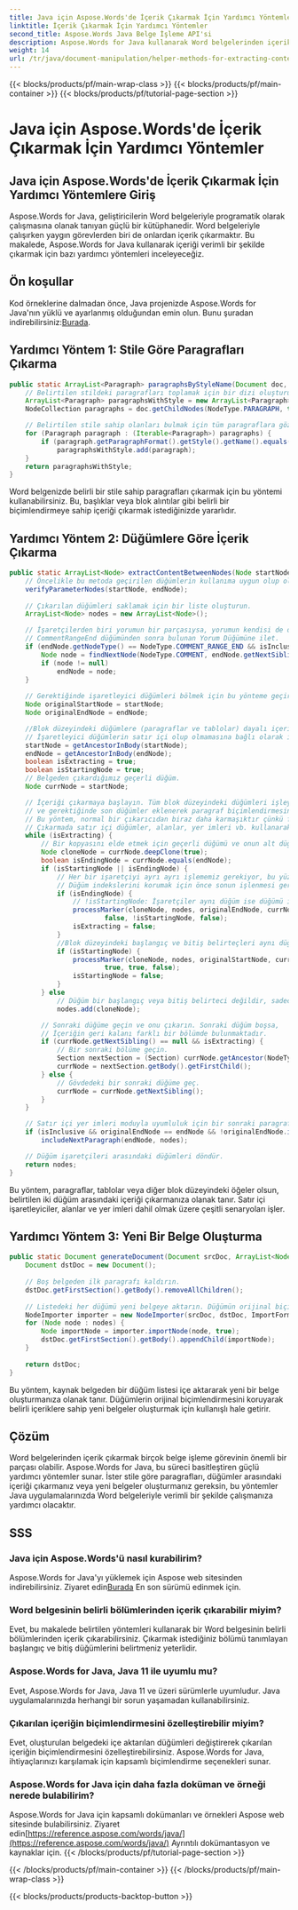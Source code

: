 ```yaml
---
title: Java için Aspose.Words'de İçerik Çıkarmak İçin Yardımcı Yöntemler
linktitle: İçerik Çıkarmak İçin Yardımcı Yöntemler
second_title: Aspose.Words Java Belge İşleme API'si
description: Aspose.Words for Java kullanarak Word belgelerinden içerikleri etkili bir şekilde nasıl çıkaracağınızı öğrenin. Bu kapsamlı kılavuzda yardımcı yöntemleri, özel biçimlendirmeyi ve daha fazlasını keşfedin.
weight: 14
url: /tr/java/document-manipulation/helper-methods-for-extracting-content/
---
```


{{< blocks/products/pf/main-wrap-class >}}
{{< blocks/products/pf/main-container >}}
{{< blocks/products/pf/tutorial-page-section >}}

# Java için Aspose.Words'de İçerik Çıkarmak İçin Yardımcı Yöntemler


## Java için Aspose.Words'de İçerik Çıkarmak İçin Yardımcı Yöntemlere Giriş

Aspose.Words for Java, geliştiricilerin Word belgeleriyle programatik olarak çalışmasına olanak tanıyan güçlü bir kütüphanedir. Word belgeleriyle çalışırken yaygın görevlerden biri de onlardan içerik çıkarmaktır. Bu makalede, Aspose.Words for Java kullanarak içeriği verimli bir şekilde çıkarmak için bazı yardımcı yöntemleri inceleyeceğiz.

## Ön koşullar

Kod örneklerine dalmadan önce, Java projenizde Aspose.Words for Java'nın yüklü ve ayarlanmış olduğundan emin olun. Bunu şuradan indirebilirsiniz:[Burada](https://releases.aspose.com/words/java/).

## Yardımcı Yöntem 1: Stile Göre Paragrafları Çıkarma

```java
public static ArrayList<Paragraph> paragraphsByStyleName(Document doc, String styleName) {
    // Belirtilen stildeki paragrafları toplamak için bir dizi oluşturun.
    ArrayList<Paragraph> paragraphsWithStyle = new ArrayList<Paragraph>();
    NodeCollection paragraphs = doc.getChildNodes(NodeType.PARAGRAPH, true);

    // Belirtilen stile sahip olanları bulmak için tüm paragraflara göz atın.
    for (Paragraph paragraph : (Iterable<Paragraph>) paragraphs) {
        if (paragraph.getParagraphFormat().getStyle().getName().equals(styleName))
            paragraphsWithStyle.add(paragraph);
    }
    return paragraphsWithStyle;
}
```

Word belgenizde belirli bir stile sahip paragrafları çıkarmak için bu yöntemi kullanabilirsiniz. Bu, başlıklar veya blok alıntılar gibi belirli bir biçimlendirmeye sahip içeriği çıkarmak istediğinizde yararlıdır.

## Yardımcı Yöntem 2: Düğümlere Göre İçerik Çıkarma

```java
public static ArrayList<Node> extractContentBetweenNodes(Node startNode, Node endNode, boolean isInclusive) {
    // Öncelikle bu metoda geçirilen düğümlerin kullanıma uygun olup olmadığı kontrol edilmelidir.
    verifyParameterNodes(startNode, endNode);
    
    // Çıkarılan düğümleri saklamak için bir liste oluşturun.
    ArrayList<Node> nodes = new ArrayList<Node>();

    // İşaretçilerden biri yorumun bir parçasıysa, yorumun kendisi de dahil olmak üzere, işaretçiyi hareket ettirmemiz gerekir
    // CommentRangeEnd düğümünden sonra bulunan Yorum Düğümüne ilet.
    if (endNode.getNodeType() == NodeType.COMMENT_RANGE_END && isInclusive) {
        Node node = findNextNode(NodeType.COMMENT, endNode.getNextSibling());
        if (node != null)
            endNode = node;
    }
    
    // Gerektiğinde işaretleyici düğümleri bölmek için bu yönteme geçirilen orijinal düğümlerin bir kaydını tutun.
    Node originalStartNode = startNode;
    Node originalEndNode = endNode;

    //Blok düzeyindeki düğümlere (paragraflar ve tablolar) dayalı içerik çıkarın. Bunları bulmak için üst düğümler arasında gezinin.
    // İşaretleyici düğümlerin satır içi olup olmamasına bağlı olarak ilk ve son düğümlerin içeriğini böleceğiz.
    startNode = getAncestorInBody(startNode);
    endNode = getAncestorInBody(endNode);
    boolean isExtracting = true;
    boolean isStartingNode = true;
    // Belgeden çıkardığımız geçerli düğüm.
    Node currNode = startNode;

    // İçeriği çıkarmaya başlayın. Tüm blok düzeyindeki düğümleri işleyin ve özellikle ilkini bölün
    // ve gerektiğinde son düğümler eklenerek paragraf biçimlendirmesinin korunması sağlanır.
    // Bu yöntem, normal bir çıkarıcıdan biraz daha karmaşıktır çünkü faktörlememiz gerekir
    // Çıkarmada satır içi düğümler, alanlar, yer imleri vb. kullanarak kullanışlı hale getirmek.
    while (isExtracting) {
        // Bir kopyasını elde etmek için geçerli düğümü ve onun alt düğümlerini klonlayın.
        Node cloneNode = currNode.deepClone(true);
        boolean isEndingNode = currNode.equals(endNode);
        if (isStartingNode || isEndingNode) {
            // Her bir işaretçiyi ayrı ayrı işlememiz gerekiyor, bu yüzden onu ayrı bir yönteme aktarıyoruz.
            // Düğüm indekslerini korumak için önce sonun işlenmesi gerekir.
            if (isEndingNode) {
                // !isStartingNode: İşaretçiler aynı düğüm ise düğümü iki kez eklemeyin.
                processMarker(cloneNode, nodes, originalEndNode, currNode, isInclusive,
                        false, !isStartingNode, false);
                isExtracting = false;
            }
            //Blok düzeyindeki başlangıç ve bitiş belirteçleri aynı düğüm olabileceğinden, koşulun ayrı olması gerekir.
            if (isStartingNode) {
                processMarker(cloneNode, nodes, originalStartNode, currNode, isInclusive,
                        true, true, false);
                isStartingNode = false;
            }
        } else
            // Düğüm bir başlangıç veya bitiş belirteci değildir, sadece kopyayı listeye ekleyin.
            nodes.add(cloneNode);

        // Sonraki düğüme geçin ve onu çıkarın. Sonraki düğüm boşsa,
        // İçeriğin geri kalanı farklı bir bölümde bulunmaktadır.
        if (currNode.getNextSibling() == null && isExtracting) {
            // Bir sonraki bölüme geçin.
            Section nextSection = (Section) currNode.getAncestor(NodeType.SECTION).getNextSibling();
            currNode = nextSection.getBody().getFirstChild();
        } else {
            // Gövdedeki bir sonraki düğüme geç.
            currNode = currNode.getNextSibling();
        }
    }

    // Satır içi yer imleri moduyla uyumluluk için bir sonraki paragrafı (boş) ekleyin.
    if (isInclusive && originalEndNode == endNode && !originalEndNode.isComposite())
        includeNextParagraph(endNode, nodes);

    // Düğüm işaretçileri arasındaki düğümleri döndür.
    return nodes;
}
```

Bu yöntem, paragraflar, tablolar veya diğer blok düzeyindeki öğeler olsun, belirtilen iki düğüm arasındaki içeriği çıkarmanıza olanak tanır. Satır içi işaretleyiciler, alanlar ve yer imleri dahil olmak üzere çeşitli senaryoları işler.

## Yardımcı Yöntem 3: Yeni Bir Belge Oluşturma

```java
public static Document generateDocument(Document srcDoc, ArrayList<Node> nodes) throws Exception {
    Document dstDoc = new Document();
    
    // Boş belgeden ilk paragrafı kaldırın.
    dstDoc.getFirstSection().getBody().removeAllChildren();
    
    // Listedeki her düğümü yeni belgeye aktarın. Düğümün orijinal biçimlendirmesini koruyun.
    NodeImporter importer = new NodeImporter(srcDoc, dstDoc, ImportFormatMode.KEEP_SOURCE_FORMATTING);
    for (Node node : nodes) {
        Node importNode = importer.importNode(node, true);
        dstDoc.getFirstSection().getBody().appendChild(importNode);
    }
    
    return dstDoc;
}
```

Bu yöntem, kaynak belgeden bir düğüm listesi içe aktararak yeni bir belge oluşturmanıza olanak tanır. Düğümlerin orijinal biçimlendirmesini koruyarak belirli içeriklere sahip yeni belgeler oluşturmak için kullanışlı hale getirir.

## Çözüm

Word belgelerinden içerik çıkarmak birçok belge işleme görevinin önemli bir parçası olabilir. Aspose.Words for Java, bu süreci basitleştiren güçlü yardımcı yöntemler sunar. İster stile göre paragrafları, düğümler arasındaki içeriği çıkarmanız veya yeni belgeler oluşturmanız gereksin, bu yöntemler Java uygulamalarınızda Word belgeleriyle verimli bir şekilde çalışmanıza yardımcı olacaktır.

## SSS

### Java için Aspose.Words'ü nasıl kurabilirim?

 Aspose.Words for Java'yı yüklemek için Aspose web sitesinden indirebilirsiniz. Ziyaret edin[Burada](https://releases.aspose.com/words/java/) En son sürümü edinmek için.

### Word belgesinin belirli bölümlerinden içerik çıkarabilir miyim?

Evet, bu makalede belirtilen yöntemleri kullanarak bir Word belgesinin belirli bölümlerinden içerik çıkarabilirsiniz. Çıkarmak istediğiniz bölümü tanımlayan başlangıç ve bitiş düğümlerini belirtmeniz yeterlidir.

### Aspose.Words for Java, Java 11 ile uyumlu mu?

Evet, Aspose.Words for Java, Java 11 ve üzeri sürümlerle uyumludur. Java uygulamalarınızda herhangi bir sorun yaşamadan kullanabilirsiniz.

### Çıkarılan içeriğin biçimlendirmesini özelleştirebilir miyim?

Evet, oluşturulan belgedeki içe aktarılan düğümleri değiştirerek çıkarılan içeriğin biçimlendirmesini özelleştirebilirsiniz. Aspose.Words for Java, ihtiyaçlarınızı karşılamak için kapsamlı biçimlendirme seçenekleri sunar.

### Aspose.Words for Java için daha fazla doküman ve örneği nerede bulabilirim?

 Aspose.Words for Java için kapsamlı dokümanları ve örnekleri Aspose web sitesinde bulabilirsiniz. Ziyaret edin[https://reference.aspose.com/words/java/](https://reference.aspose.com/words/java/) Ayrıntılı dokümantasyon ve kaynaklar için.
{{< /blocks/products/pf/tutorial-page-section >}}

{{< /blocks/products/pf/main-container >}}
{{< /blocks/products/pf/main-wrap-class >}}

{{< blocks/products/products-backtop-button >}}
